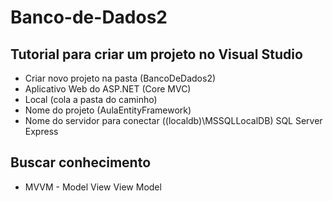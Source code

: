 # Banco-de-Dados2

## Tutorial para criar um projeto no Visual Studio

- Criar novo projeto na pasta (BancoDeDados2)
- Aplicativo Web do ASP.NET (Core MVC)
- Local (cola a pasta do caminho)
- Nome do projeto (AulaEntityFramework)
- Nome do servidor para conectar ((localdb)\MSSQLLocalDB) SQL Server Express

## Buscar conhecimento 

- MVVM - Model View View Model
